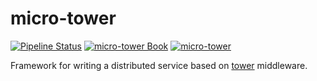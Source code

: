 # micro-tower

[![Pipeline Status](https://gitlab.com/robert-oleynik/micro-tower/badges/main/pipeline.svg)](https://gitlab.com/robert-oleynik/micro-tower/-/pipelines)
[![micro-tower Book](https://img.shields.io/badge/Book-micro%20tower-informational)](https://robert-oleynik.gitlab.io/micro-tower-book)
[![micro-tower](https://img.shields.io/crates/v/micro-tower)](https://crates.io/crates/micro-tower)

Framework for writing a distributed service based on [tower] middleware.

[tower]: https://crates.io/crates/micro-tower
